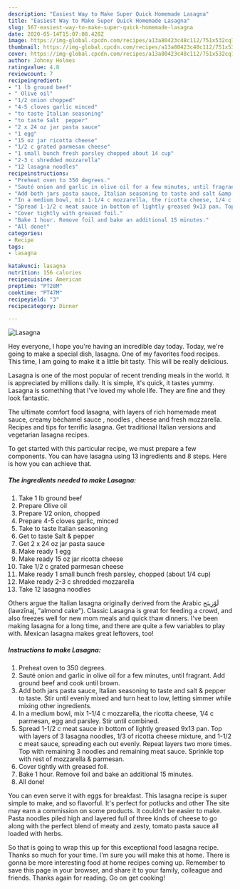 ```yaml
---
description: "Easiest Way to Make Super Quick Homemade Lasagna"
title: "Easiest Way to Make Super Quick Homemade Lasagna"
slug: 567-easiest-way-to-make-super-quick-homemade-lasagna
date: 2020-05-14T15:07:08.428Z
image: https://img-global.cpcdn.com/recipes/a13a80423c48c112/751x532cq70/lasagna-recipe-main-photo.jpg
thumbnail: https://img-global.cpcdn.com/recipes/a13a80423c48c112/751x532cq70/lasagna-recipe-main-photo.jpg
cover: https://img-global.cpcdn.com/recipes/a13a80423c48c112/751x532cq70/lasagna-recipe-main-photo.jpg
author: Johnny Holmes
ratingvalue: 4.8
reviewcount: 7
recipeingredient:
- "1 lb ground beef"
- " Olive oil"
- "1/2 onion chopped"
- "4-5 cloves garlic minced"
- "to taste Italian seasoning"
- "to taste Salt  pepper"
- "2 x 24 oz jar pasta sauce"
- "1 egg"
- "15 oz jar ricotta cheese"
- "1/2 c grated parmesan cheese"
- "1 small bunch fresh parsley chopped about 14 cup"
- "2-3 c shredded mozzarella"
- "12 lasagna noodles"
recipeinstructions:
- "Preheat oven to 350 degrees."
- "Sauté onion and garlic in olive oil for a few minutes, until fragrant. Add ground beef and cook until brown."
- "Add both jars pasta sauce, Italian seasoning to taste and salt &amp; pepper to taste. Stir until evenly mixed and turn heat to low, letting simmer while mixing other ingredients."
- "In a medium bowl, mix 1-1/4 c mozzarella, the ricotta cheese, 1/4 c parmesan, egg and parsley. Stir until combined."
- "Spread 1-1/2 c meat sauce in bottom of lightly greased 9x13 pan. Top with layers of 3 lasagna noodles, 1/3 of ricotta cheese mixture, and 1-1/2 c meat sauce, spreading each out evenly. Repeat layers two more times. Top with remaining 3 noodles and remaining meat sauce. Sprinkle top with rest of mozzarella &amp; parmesan."
- "Cover tightly with greased foil."
- "Bake 1 hour. Remove foil and bake an additional 15 minutes."
- "All done!"
categories:
- Recipe
tags:
- lasagna

katakunci: lasagna 
nutrition: 156 calories
recipecuisine: American
preptime: "PT28M"
cooktime: "PT47M"
recipeyield: "3"
recipecategory: Dinner

---
```



![Lasagna](https://img-global.cpcdn.com/recipes/a13a80423c48c112/751x532cq70/lasagna-recipe-main-photo.jpg)

Hey everyone, I hope you're having an incredible day today. Today, we're going to make a special dish, lasagna. One of my favorites food recipes. This time, I am going to make it a little bit tasty. This will be really delicious.

Lasagna is one of the most popular of recent trending meals in the world. It is appreciated by millions daily. It is simple, it's quick, it tastes yummy. Lasagna is something that I've loved my whole life. They are fine and they look fantastic.

The ultimate comfort food lasagna, with layers of rich homemade meat sauce, creamy béchamel sauce , noodles , cheese and fresh mozzarella. Recipes and tips for terrific lasagna. Get traditional Italian versions and vegetarian lasagna recipes.


To get started with this particular recipe, we must prepare a few components. You can have lasagna using 13 ingredients and 8 steps. Here is how you can achieve that.

<!--inarticleads1-->

##### The ingredients needed to make Lasagna:

1. Take 1 lb ground beef
1. Prepare  Olive oil
1. Prepare 1/2 onion, chopped
1. Prepare 4-5 cloves garlic, minced
1. Take to taste Italian seasoning
1. Get to taste Salt &amp; pepper
1. Get 2 x 24 oz jar pasta sauce
1. Make ready 1 egg
1. Make ready 15 oz jar ricotta cheese
1. Take 1/2 c grated parmesan cheese
1. Make ready 1 small bunch fresh parsley, chopped (about 1/4 cup)
1. Make ready 2-3 c shredded mozzarella
1. Take 12 lasagna noodles


Others argue the Italian lasagna originally derived from the Arabic لَوْزِينَج‎ (lawzīnaj, &#34;almond cake&#34;). Classic Lasagna is great for feeding a crowd, and also freezes well for new mom meals and quick thaw dinners. I&#39;ve been making lasagna for a long time, and there are quite a few variables to play with. Mexican lasagna makes great leftovers, too! 

<!--inarticleads2-->

##### Instructions to make Lasagna:

1. Preheat oven to 350 degrees.
1. Sauté onion and garlic in olive oil for a few minutes, until fragrant. Add ground beef and cook until brown.
1. Add both jars pasta sauce, Italian seasoning to taste and salt &amp; pepper to taste. Stir until evenly mixed and turn heat to low, letting simmer while mixing other ingredients.
1. In a medium bowl, mix 1-1/4 c mozzarella, the ricotta cheese, 1/4 c parmesan, egg and parsley. Stir until combined.
1. Spread 1-1/2 c meat sauce in bottom of lightly greased 9x13 pan. Top with layers of 3 lasagna noodles, 1/3 of ricotta cheese mixture, and 1-1/2 c meat sauce, spreading each out evenly. Repeat layers two more times. Top with remaining 3 noodles and remaining meat sauce. Sprinkle top with rest of mozzarella &amp; parmesan.
1. Cover tightly with greased foil.
1. Bake 1 hour. Remove foil and bake an additional 15 minutes.
1. All done!


You can even serve it with eggs for breakfast. This lasagna recipe is super simple to make, and so flavorful. It&#39;s perfect for potlucks and other The site may earn a commission on some products. It couldn&#39;t be easier to make. Pasta noodles piled high and layered full of three kinds of cheese to go along with the perfect blend of meaty and zesty, tomato pasta sauce all loaded with herbs. 

So that is going to wrap this up for this exceptional food lasagna recipe. Thanks so much for your time. I'm sure you will make this at home. There is gonna be more interesting food at home recipes coming up. Remember to save this page in your browser, and share it to your family, colleague and friends. Thanks again for reading. Go on get cooking!
